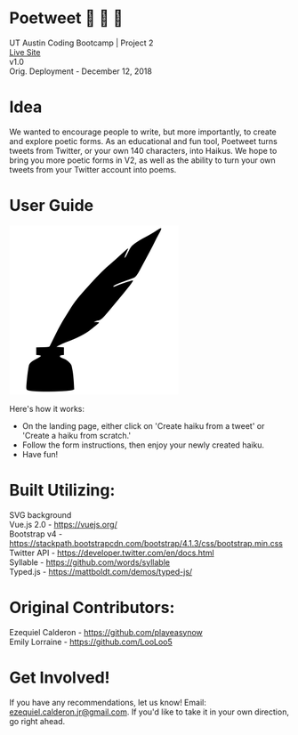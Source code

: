 # Poetweet :pencil: :pencil: :pencil:
UT Austin Coding Bootcamp | Project 2 \
[Live Site](http://poetweet-35.herokuapp.com/) \
v1.0 \
Orig. Deployment - December 12, 2018

# Idea
We wanted to encourage people to write, but more importantly, to create and explore poetic forms. As an educational and fun tool, Poetweet turns tweets from Twitter, or your own 140 characters, into Haikus. We hope to bring you more poetic forms in V2, as well as the ability to turn your own tweets from your Twitter account into poems.

# User Guide
![Image of a Quill](./public/assets/images/quillInk.png)

Here's how it works:

- On the landing page, either click on 'Create haiku from a tweet' or 'Create a haiku from scratch.'
- Follow the form instructions, then enjoy your newly created haiku.
- Have fun!

# Built Utilizing: 
SVG background \
Vue.js 2.0 - <https://vuejs.org/> \
Bootstrap v4 - <https://stackpath.bootstrapcdn.com/bootstrap/4.1.3/css/bootstrap.min.css> \
Twitter API - <https://developer.twitter.com/en/docs.html> \
Syllable - <https://github.com/words/syllable> \
Typed.js - <https://mattboldt.com/demos/typed-js/> 

# Original Contributors:
Ezequiel Calderon - <https://github.com/playeasynow> \
Emily Lorraine - <https://github.com/LooLoo5>

# Get Involved!
If you have any recommendations, let us know! Email: ezequiel.calderon.jr@gmail.com. If you'd like to take it in your own direction, go right ahead. 

